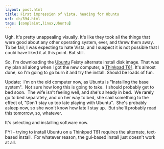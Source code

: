 ```yaml
---
layout: post.html
title: First impression of Vista, heading for Ubuntu
url: ch/594.html
tags: [complaint,linux,Ubuntu]
---
```

Ugh. It's pretty unappealing visually. It's like they took all the things that were good about any other operating system, ever, and threw them away. To be fair, I was expecting to hate Vista, and I suspect it is not possible that I could have liked it at this point. But still.

So, I'm downloading the [Ubuntu](http://www.ubuntu.com) Feisty alternate install disk image. That was my plan all along when I got the new computer, a [Thinkpad T61](http://www.lenovo.com). It's almost done, so I'm going to go burn it and try the install. Should be loads of fun.

Update:  I'm on the old computer now, as Ubuntu is "Installing the base system".  Not sure how long this is going to take.  I should probably get to bed soon.  The wife isn't feeling well, and she's already in bed.  We rarely go to bed separately, and on her way to bed, she said something to the effect of, "Don't stay up too late playing with Ubuntu".  She's probably asleep now, so she won't know how late I stay up.  But she'll probably read this tomorrow, so, whatever.

It's selecting and installing software now.

FYI - trying to install Ubuntu on a Thinkpad T61 requires the alternate, text-based install.  For whatever reason, the gui-based install just doesn't work at all.
